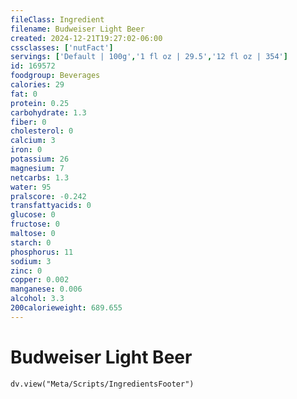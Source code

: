```yaml
---
fileClass: Ingredient
filename: Budweiser Light Beer
created: 2024-12-21T19:27:02-06:00
cssclasses: ['nutFact']
servings: ['Default | 100g','1 fl oz | 29.5','12 fl oz | 354']
id: 169572
foodgroup: Beverages
calories: 29
fat: 0
protein: 0.25
carbohydrate: 1.3
fiber: 0
cholesterol: 0
calcium: 3
iron: 0
potassium: 26
magnesium: 7
netcarbs: 1.3
water: 95
pralscore: -0.242
transfattyacids: 0
glucose: 0
fructose: 0
maltose: 0
starch: 0
phosphorus: 11
sodium: 3
zinc: 0
copper: 0.002
manganese: 0.006
alcohol: 3.3
200calorieweight: 689.655
---
```


# Budweiser Light Beer

```dataviewjs
dv.view("Meta/Scripts/IngredientsFooter")
```